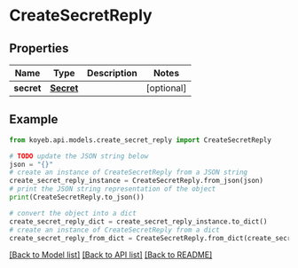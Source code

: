 # CreateSecretReply


## Properties

Name | Type | Description | Notes
------------ | ------------- | ------------- | -------------
**secret** | [**Secret**](Secret.md) |  | [optional] 

## Example

```python
from koyeb.api.models.create_secret_reply import CreateSecretReply

# TODO update the JSON string below
json = "{}"
# create an instance of CreateSecretReply from a JSON string
create_secret_reply_instance = CreateSecretReply.from_json(json)
# print the JSON string representation of the object
print(CreateSecretReply.to_json())

# convert the object into a dict
create_secret_reply_dict = create_secret_reply_instance.to_dict()
# create an instance of CreateSecretReply from a dict
create_secret_reply_from_dict = CreateSecretReply.from_dict(create_secret_reply_dict)
```
[[Back to Model list]](../README.md#documentation-for-models) [[Back to API list]](../README.md#documentation-for-api-endpoints) [[Back to README]](../README.md)



